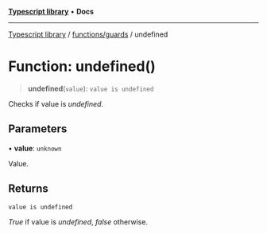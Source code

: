 [**Typescript library**](../../../index.md) • **Docs**

***

[Typescript library](../../../modules.md) / [functions/guards](../index.md) / undefined

# Function: undefined()

> **undefined**(`value`): `value is undefined`

Checks if value is _undefined_.

## Parameters

• **value**: `unknown`

Value.

## Returns

`value is undefined`

_True_ if value is _undefined_, _false_ otherwise.
